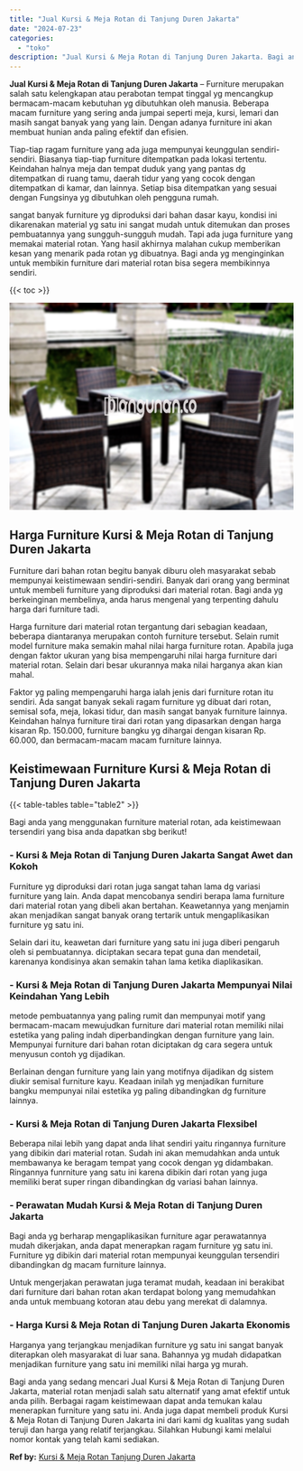 ```yaml
---
title: "Jual Kursi & Meja Rotan di Tanjung Duren Jakarta"
date: "2024-07-23"
categories: 
  - "toko"
description: "Jual Kursi & Meja Rotan di Tanjung Duren Jakarta. Bagi anda yang sedang mencari Jual Kursi & Meja Rotan di Tanjung Duren Jakarta, material rotan menjadi sala..."
---
```


**Jual Kursi & Meja Rotan di Tanjung Duren Jakarta** – Furniture merupakan salah satu kelengkapan atau perabotan tempat tinggal yg mencangkup bermacam-macam kebutuhan yg dibutuhkan oleh manusia. Beberapa macam furniture yang sering anda jumpai seperti meja, kursi, lemari dan masih sangat banyak yang yang lain. Dengan adanya furniture ini akan membuat hunian anda paling efektif dan efisien.

Tiap-tiap ragam furniture yang ada juga mempunyai keunggulan sendiri-sendiri. Biasanya tiap-tiap furniture ditempatkan pada lokasi tertentu. Keindahan halnya meja dan tempat duduk yang yang pantas dg ditempatkan di ruang tamu, daerah tidur yang yang cocok dengan ditempatkan di kamar, dan lainnya. Setiap bisa ditempatkan yang sesuai dengan Fungsinya yg dibutuhkan oleh pengguna rumah.

sangat banyak furniture yg diproduksi dari bahan dasar kayu, kondisi ini dikarenakan material yg satu ini sangat mudah untuk ditemukan dan proses pembuatannya yang sungguh-sungguh mudah. Tapi ada juga furniture yang memakai material rotan. Yang hasil akhirnya malahan cukup memberikan kesan yang menarik pada rotan yg dibuatnya. Bagi anda yg menginginkan untuk membikin furniture dari material rotan bisa segera membikinnya sendiri.

{{< toc >}}

![Jual Kursi & Meja Rotan di Tanjung Duren Jakarta](/images/kursi-meja-rotan-murah22.png)

## Harga Furniture Kursi & Meja Rotan di Tanjung Duren Jakarta

Furniture dari bahan rotan begitu banyak diburu oleh masyarakat sebab mempunyai keistimewaan sendiri-sendiri. Banyak dari orang yang berminat untuk membeli furniture yang diproduksi dari material rotan. Bagi anda yg berkeinginan membelinya, anda harus mengenal yang terpenting dahulu harga dari furniture tadi.

Harga furniture dari material rotan tergantung dari sebagian keadaan, beberapa diantaranya merupakan contoh furniture tersebut. Selain rumit model furniture maka semakin mahal nilai harga furniture rotan. Apabila juga dengan faktor ukuran yang bisa mempengaruhi nilai harga furniture dari material rotan. Selain dari besar ukurannya maka nilai harganya akan kian mahal.

Faktor yg paling mempengaruhi harga ialah jenis dari furniture rotan itu sendiri. Ada sangat banyak sekali ragam furniture yg dibuat dari rotan, semisal sofa, meja, lokasi tidur, dan masih sangat banyak furniture lainnya. Keindahan halnya furniture tirai dari rotan yang dipasarkan dengan harga kisaran Rp. 150.000, furniture bangku yg dihargai dengan kisaran Rp. 60.000, dan bermacam-macam macam furniture lainnya.

## Keistimewaan Furniture Kursi & Meja Rotan di Tanjung Duren Jakarta

{{< table-tables table="table2" >}}

Bagi anda yang menggunakan furniture material rotan, ada keistimewaan tersendiri yang bisa anda dapatkan sbg berikut!

### \- Kursi & Meja Rotan di Tanjung Duren Jakarta Sangat Awet dan Kokoh

Furniture yg diproduksi dari rotan juga sangat tahan lama dg variasi furniture yang lain. Anda dapat mencobanya sendiri berapa lama furniture dari material rotan yang dibeli akan bertahan. Keawetannya yang menjamin akan menjadikan sangat banyak orang tertarik untuk mengaplikasikan furniture yg satu ini.

Selain dari itu, keawetan dari furniture yang satu ini juga diberi pengaruh oleh si pembuatannya. diciptakan secara tepat guna dan mendetail, karenanya kondisinya akan semakin tahan lama ketika diaplikasikan.

### \- Kursi & Meja Rotan di Tanjung Duren Jakarta Mempunyai Nilai Keindahan Yang Lebih

metode pembuatannya yang paling rumit dan mempunyai motif yang bermacam-macam mewujudkan furniture dari material rotan memiliki nilai estetika yang paling indah diperbandingkan dengan furniture yang lain. Mempunyai furniture dari bahan rotan diciptakan dg cara segera untuk menyusun contoh yg dijadikan.

Berlainan dengan furniture yang lain yang motifnya dijadikan dg sistem diukir semisal furniture kayu. Keadaan inilah yg menjadikan furniture bangku mempunyai nilai estetika yg paling dibandingkan dg furniture lainnya.

### \- Kursi & Meja Rotan di Tanjung Duren Jakarta Flexsibel

Beberapa nilai lebih yang dapat anda lihat sendiri yaitu ringannya furniture yang dibikin dari material rotan. Sudah ini akan memudahkan anda untuk membawanya ke beragam tempat yang cocok dengan yg didambakan. Ringannya funrniture yang satu ini karena dibikin dari rotan yang juga memiliki berat super ringan dibandingkan dg variasi bahan lainnya.

### \- Perawatan Mudah Kursi & Meja Rotan di Tanjung Duren Jakarta

Bagi anda yg berharap mengaplikasikan furniture agar perawatannya mudah dikerjakan, anda dapat menerapkan ragam furniture yg satu ini. Furniture yg dibikin dari material rotan mempunyai keunggulan tersendiri dibandingkan dg macam furniture lainnya.

Untuk mengerjakan perawatan juga teramat mudah, keadaan ini berakibat dari furniture dari bahan rotan akan terdapat bolong yang memudahkan anda untuk membuang kotoran atau debu yang merekat di dalamnya.

### \- Harga Kursi & Meja Rotan di Tanjung Duren Jakarta Ekonomis

Harganya yang terjangkau menjadikan furniture yg satu ini sangat banyak diterapkan oleh masyarakat di luar sana. Bahannya yg mudah didapatkan menjadikan furniture yang satu ini memiliki nilai harga yg murah.

Bagi anda yang sedang mencari Jual Kursi & Meja Rotan di Tanjung Duren Jakarta, material rotan menjadi salah satu alternatif yang amat efektif untuk anda pilih. Berbagai ragam keistimewaan dapat anda temukan kalau menerapkan furniture yang satu ini. Anda juga dapat membeli produk Kursi & Meja Rotan di Tanjung Duren Jakarta ini dari kami dg kualitas yang sudah teruji dan harga yang relatif terjangkau. Silahkan Hubungi kami melalui nomor kontak yang telah kami sediakan.

**Ref by:** [Kursi & Meja Rotan Tanjung Duren Jakarta](https://id.wikipedia.org/wiki/Kursi)
